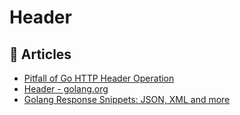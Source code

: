 # Header

## 📕 Articles
- [Pitfall of Go HTTP Header Operation](https://tachingchen.com/blog/pitfall-of-golang-header-operation/)
- [Header - golang.org](https://pkg.go.dev/net/http?utm_source=godoc#Header)
- [Golang Response Snippets: JSON, XML and more](https://www.alexedwards.net/blog/golang-response-snippets)